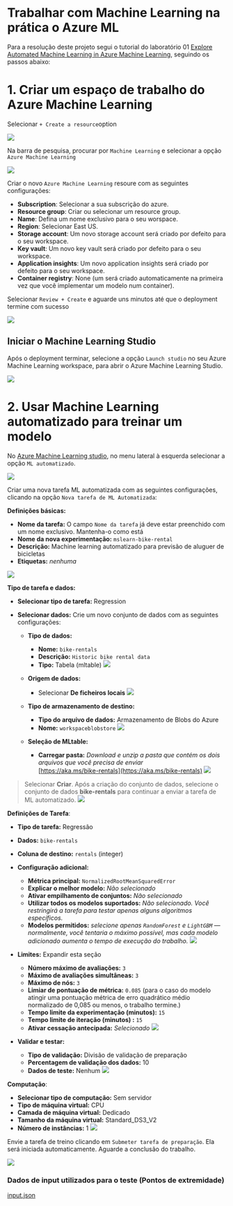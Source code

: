 # Trabalhar com Machine Learning na prática o Azure ML

Para a resolução deste projeto segui o tutorial do laboratório 01 [Explore Automated Machine Learning in Azure Machine Learning](https://microsoftlearning.github.io/mslearn-ai-fundamentals/Instructions/Labs/01-machine-learning.html), seguindo os passos abaixo:

# 1. Criar um espaço de trabalho do Azure Machine Learning

Selecionar `+ Create a resource`option

![](https://github.com/CarlaAlves887/machine-learning-azure-ml/blob/main/Imagem1.png)

Na barra de pesquisa, procurar por `Machine Learning` e selecionar a opção `Azure Machine Learning`

![](https://github.com/CarlaAlves887/machine-learning-azure-ml/blob/main/Imagem2.png)

Criar o novo `Azure Machine Learning` resoure com as seguintes configurações:
- **Subscription**: Selecionar a sua subscrição do azure.
- **Resource group**: Criar ou selecionar um resource group.
- **Name**: Defina um nome exclusivo para o seu worspace.
- **Region**: Selecionar East US.
- **Storage account**: Um novo storage account será criado por defeito para o seu workspace.
- **Key vault**: Um novo key vault será criado por defeito para o seu workspace.
- **Application insights**: Um novo application insights será criado por defeito para o seu workspace.
- **Container registry**: None (um será criado automaticamente na primeira vez que você implementar um modelo num container).

Selecionar `Review + Create` e aguarde uns minutos até que o deployment termine com sucesso

![](https://github.com/CarlaAlves887/machine-learning-azure-ml/blob/main/Imagem3.png)

## Iniciar o Machine Learning Studio

Após o deployment terminar, selecione a opção `Launch studio` no seu Azure Machine Learning workspace, para abrir o Azure Machine Learning Studio.

![](https://github.com/CarlaAlves887/machine-learning-azure-ml/blob/main/Imagem4.png)

# 2. Usar Machine Learning automatizado para treinar um modelo

No [Azure Machine Learning studio](https://ml.azure.com/), no menu lateral à esquerda selecionar a opção `ML automatizado`.

![](https://github.com/CarlaAlves887/machine-learning-azure-ml/blob/main/Imagem5.png)

Criar uma nova tarefa ML automatizada com as seguintes configurações, clicando na opção `Nova tarefa de ML Automatizada`:

**Definições básicas:**

- **Nome da tarefa:** O campo `Nome da tarefa` já deve estar preenchido com um nome exclusivo. Mantenha-o como está
- **Nome da nova experimentação:** `mslearn-bike-rental`
- **Descrição:** Machine learning automatizado para previsão de aluguer de bicicletas
- **Etiquetas:** *nenhuma*

![](https://github.com/CarlaAlves887/machine-learning-azure-ml/blob/main/Imagem6.png)

**Tipo de tarefa e dados:**

- **Selecionar tipo de tarefa:** Regression
- **Selecionar dados:** Crie um novo conjunto de dados com as seguintes configurações:

  - **Tipo de dados:**
    - **Nome:** `bike-rentals`
    - **Descrição:** `Historic bike rental data`
    - **Tipo:** Tabela (mltable)
   ![](https://github.com/CarlaAlves887/machine-learning-azure-ml/blob/main/Imagem7.png)

  - **Origem de dados:**
    - Selecionar **De ficheiros locais**
      ![](https://github.com/CarlaAlves887/machine-learning-azure-ml/blob/main/Imagem8.png)

  - **Tipo de armazenamento de destino:**
    - **Tipo do arquivo de dados:** Armazenamento de Blobs do Azure
    - **Nome:** `workspaceblobstore`
      ![](https://github.com/CarlaAlves887/machine-learning-azure-ml/blob/main/Imagem9.png)

  - **Seleção de MLtable:**
    - **Carregar pasta:** *Download e unzip a pasta que contém os dois arquivos que você precisa de enviar*  
      [https://aka.ms/bike-rentals](https://aka.ms/bike-rentals)
      ![](https://github.com/CarlaAlves887/machine-learning-azure-ml/blob/main/Imagem10.png)

> Selecionar **Criar**. Após a criação do conjunto de dados, selecione o conjunto de dados **bike-rentals** para continuar a enviar a tarefa de ML automatizado.
> ![](https://github.com/CarlaAlves887/machine-learning-azure-ml/blob/main/Imagem11.png)

**Definições de Tarefa**:

- **Tipo de tarefa:** Regressão
- **Dados:** `bike-rentals`
- **Coluna de destino:** `rentals` (integer)

- **Configuração adicional:**
  - **Métrica principal:** `NormalizedRootMeanSquaredError`
  - **Explicar o melhor modelo:** *Não selecionado*
  - **Ativar empilhamento de conjuntos:** *Não selecionado*
  - **Utilizar todos os modelos suportados:** *Não selecionado.* *Você restringirá a tarefa para testar apenas alguns algoritmos específicos.*
  - **Modelos permitidos:** *selecione apenas `RandomForest` e `LightGBM` — normalmente, você tentaria o máximo possível, mas cada modelo adicionado aumenta o tempo de execução do trabalho.*
    ![](https://github.com/CarlaAlves887/machine-learning-azure-ml/blob/main/Imagem12.png)
 
- **Limites:** Expandir esta seção
  - **Número máximo de avaliações:** `3`
  - **Máximo de avaliações simultâneas:** `3`
  - **Máximo de nós:** `3`
  - **Limiar de pontuação de métrica:** `0.085` (para o caso do modelo atingir uma pontuação métrica de erro quadrático médio normalizado de 0,085 ou menos, o trabalho termine.)
  - **Tempo limite da experimentação (minutos):** `15`
  - **Tempo limite de iteração (minutos) :** `15`
  - **Ativar cessação antecipada:** *Selecionado*
    ![](https://github.com/CarlaAlves887/machine-learning-azure-ml/blob/main/Imagem13.png)

- **Validar e testar:**
  - **Tipo de validação:** Divisão de validação de preparação
  - **Percentagem de validação dos dados:** 10
  - **Dados de teste:** Nenhum
    ![](https://github.com/CarlaAlves887/machine-learning-azure-ml/blob/main/Imagem14.png)

**Computação**:

- **Selecionar tipo de computação:** Sem servidor
- **Tipo de máquina virtual:** CPU
- **Camada de máquina virtual:** Dedicado
- **Tamanho da máquina virtual:** Standard_DS3_V2
- **Número de instâncias:** 1
  ![](https://github.com/CarlaAlves887/machine-learning-azure-ml/blob/main/Imagem15.png)

Envie a tarefa de treino clicando em `Submeter tarefa de preparação`. Ela será iniciada automaticamente.
Aguarde a conclusão do trabalho.

![](https://github.com/CarlaAlves887/machine-learning-azure-ml/blob/main/Imagem16.png)


### Dados de input utilizados para o teste (Pontos de extremidade)

[input.json](https://github.com/CarlaAlves887/machine-learning-azure-ml/blob/main/input.json)

